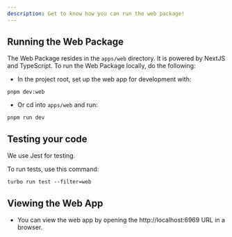 ```yaml
---
description: Get to know how you can run the web package!
---
```


## Running the Web Package

The Web Package resides in the `apps/web` directory. It is powered by NextJS and TypeScript. To run the Web Package locally, do the following:

* In the project root, set up the web app for development with:

```
pnpm dev:web
```

* Or cd into `apps/web` and run:

```
pnpm run dev
```

## Testing your code

We use Jest for testing.

To run tests, use this command:

```
turbo run test --filter=web
```

## Viewing the Web App

* You can view the web app by opening the http://localhost:6969 URL in a browser.


